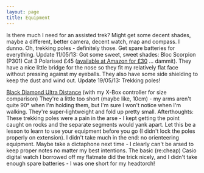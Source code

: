 ```yaml
---
layout: page
title: Equipment
---
```

Is there much I need for an assisted trek? Might get some decent shades, maybe a different, better camera, decent watch, map and compass. I dunno. Oh, trekking poles - definitely those.
Get spare batteries for everything.
Update 11/05/13:
Got some sweet, sweet shades: Bloc Scorpion (P301) Cat 3 Polarised £45 ([available at Amazon for £30](http://www.amazon.co.uk/Bloc-Scorpion-Sport-Sunglasses/dp/B007NVHZHU) ... dammit). They have a nice little bridge for the nose so they fit my relatively flat face without pressing against my eyeballs. They also have some side shielding to keep the dust and wind out.
Update 19/05/13:
Trekking poles!

[Black Diamond Ultra Distance](http://www.blackdiamondequipment.com/en-gb/shop/mountain/trekking-poles/ultra-distance-trekking-pole/)
(with my X-Box controller for size comparison)
They're a little too short (maybe like, 10cm) - my arms aren't quite 90° when I'm holding them, but I'm sure I won't notice when I'm walking. They're super-lightweight and fold up pretty small.
Afterthoughts:
These trekking poles were a pain in the arse - I kept getting the point caught on rocks and the separate segments would yank apart. Let this be a lesson to learn to use your equipment before you go (I didn't lock the poles properly on extension).
I didn't take much in the end: no orienteering equipment. Maybe take a dictaphone next time - I clearly can't be arsed to keep proper notes no matter my best intentions.
The basic (re:cheap) Casio digital watch I borrowed off my flatmate did the trick nicely, and I didn't take enough spare batteries - I was one short for my headtorch!
